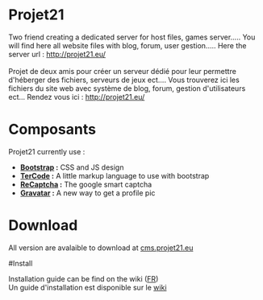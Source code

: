 # Projet21
Two friend creating a dedicated server for host files, games server.....
You will find here all website files with blog, forum, user gestion.....
Here the server url : http://projet21.eu/
<br/><br/>
Projet de deux amis pour créer un serveur dédié pour leur permettre d'héberger des fichiers, serveurs de jeux ect....
Vous trouverez ici les fichiers du site web avec système de blog, forum, gestion d'utilisateurs ect...
Rendez vous ici : http://projet21.eu/

# Composants
Projet21 currently use : <br />
* **[Bootstrap](https://github.com/twbs/bootstrap) :** CSS and JS design <br/>
* **[TerCode](https://github.com/Ternoc/TerCode) :** A little markup language to use with bootstrap
* **[ReCaptcha](https://www.google.com/recaptcha/) :** The google smart captcha
* **[Gravatar](https://gravatar.com) :** A new way to get a profile pic

# Download
All version are avalaible to download at [cms.projet21.eu](http://cms.projet21.eu/)


#Install

Installation guide can be find on the wiki \([FR](https://github.com/Projet21/Projet21/wiki/Guide-d'installation-%5BFR%5D)\) <br/>
Un guide d'installation est disponible sur le [wiki](https://github.com/Projet21/Projet21/wiki/Guide-d'installation-%5BFR%5D)
